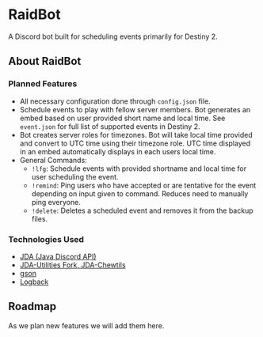 # RaidBot
A Discord bot built for scheduling events primarily for Destiny 2.

## About RaidBot
### Planned Features
- All necessary configuration done through `config.json` file.
- Schedule events to play with fellow server members. Bot generates an embed based on user provided short name and local time. See `event.json` for full list of supported events in Destiny 2.
- Bot creates server roles for timezones. Bot will take local time provided and convert to UTC time using their timezone role. UTC time displayed in an embed automatically displays in each users local time.
- General Commands:
	- `!lfg`:  Schedule events with provided shortname and local time for user scheduling the event.
	- `!remind`: Ping users who have accepted or are tentative for the event depending on input given to command. Reduces need to manually ping everyone.
	- `!delete`: Deletes a scheduled event and removes it from the backup files.


### Technologies Used
- [JDA (Java Discord API)](https://github.com/DV8FromTheWorld/JDA)
- [JDA-Utilities Fork, JDA-Chewtils](https://github.com/Chew/JDA-Chewtils)
- [gson](https://github.com/google/gson)
- [Logback](https://logback.qos.ch/)

## Roadmap
As we plan new features we will add them here.
